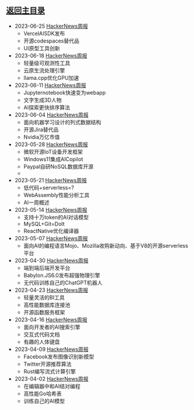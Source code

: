 ## [返回主目录](../README.md)

- 2023-06-25 [HackerNews周报](./2023Q2/2023-06-Hacker-News.md)
  - VercelAISDK发布
  - 开源codespaces替代品
  - UI原型工具创新
- 2023-06-18 [HackerNews周报](./2023Q2/2023-06-Hacker-News.md)
  - 轻量级可观测性工具
  - 云原生流处理引擎
  - llama.cpp优化GPU加速
- 2023-06-11 [HackerNews周报](./2023Q2/2023-06-Hacker-News.md)
  - Jupyternotebook快速变为webapp
  - 文字生成3D人物
  - AI探索更快排序算法
- 2023-06-04 [HackerNews周报](./2023Q2/2023-06-Hacker-News.md)
  - 面向机器学习设计的列式数据结构
  - 开源Jira替代品
  - Nvidia万亿市值
- 2023-05-28 [HackerNews周报](./2023Q2/2023-05-Hacker-News.md)
  - 微软开源IoT设备开发框架
  - Windows11集成AICopilot
  - Paypal自研NoSQL数据库开源
  - 
- 2023-05-21 [HackerNews周报](./2023Q2/2023-05-Hacker-News.md)
  - 低代码+serverless=?
  - WebAssembly性能分析工具
  - AI一周概述
- 2023-05-14 [HackerNews周报](./2023Q2/2023-05-Hacker-News.md)
  - 支持十万token的AI对话模型
  - MySQL+Git=Dolt
  - ReactNative优化编译器
- 2023-05-07 [HackerNews周报](./2023Q2/2023-05-Hacker-News.md)
  - 面向AI的编程语言Mojo、Mozilla收购新动向、基于V8的开源serverless平台
- 2023-04-30 [HackerNews周报](./2023Q2/2023-04-Hacker-News.md)
  - 端到端后端开发平台
  - Babylon.JS6.0发布超强物理引擎
  - 无代码训练自己的ChatGPT机器人
- 2023-04-23 [HackerNews周报](./2023Q2/2023-04-Hacker-News.md)
  - 轻量灵活的BI工具
  - 高性能数据库连接池
  - 开源函数服务框架
- 2023-04-16 [HackerNews周报](./2023Q2/2023-04-Hacker-News.md)
  - 面向开发者的AI搜索引擎
  - 交互式代码文档
  - 有趣的人体键盘
- 2023-04-09 [HackerNews周报](./2023Q2/2023-04-Hacker-News.md)
  - Facebook发布图像识别新模型
  - Twitter开源推荐算法
  - Rust编写流式计算引擎
- 2023-04-02 [HackerNews周报](./2023Q2/2023-04-Hacker-News.md)
  - 在编辑器中和AI结对编程
  - 高性能Go哈希表
  - 训练自己的AI模型
